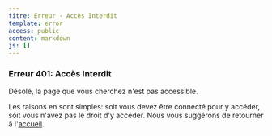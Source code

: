 ```yaml
---
titre: Erreur - Accès Interdit 
template: error
access: public
content: markdown
js: []
---
```


### Erreur 401: Accès Interdit ###

Désolé, la page que vous cherchez n'est pas accessible.

Les raisons en sont simples: soit vous devez être connecté pour y accéder, soit vous n'avez pas le droit d'y accéder. Nous vous suggérons de retourner à l'[accueil](/ "retour").
